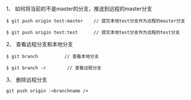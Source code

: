 1、 如何将当前的不是master的分支，推送到远程的master分支

```
$ git push origin test:master    // 提交本地test分支作为远程的master分支

$ git push origin test:test      // 提交本地test分支作为远程的test分支
```

2、 查看远程分支和本地分支

```
$ git branch          // 查看本地分支

$ git branch -r        // 查看远程分支
```
3、 删除远程分支

```
git push origin :<branchname />
```